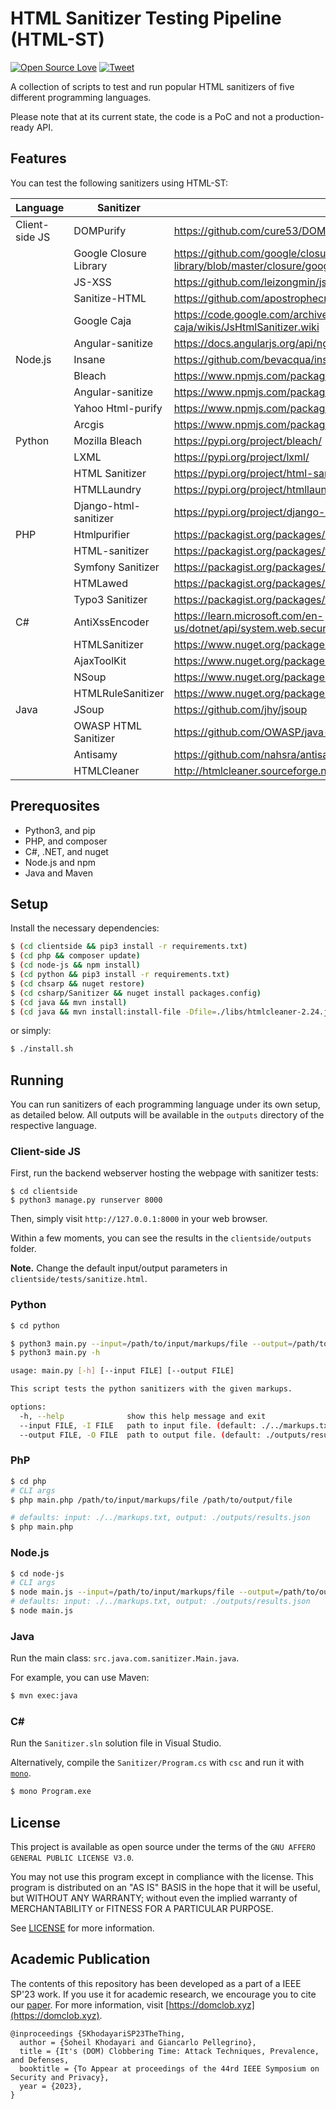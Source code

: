 # HTML Sanitizer Testing Pipeline (HTML-ST)

[![Open Source Love](https://badges.frapsoft.com/os/v1/open-source.svg?v=103)](https://github.com/ellerbrock/open-source-badges/) [![Tweet](https://img.shields.io/twitter/url/http/shields.io.svg?style=social)](https://twitter.com/intent/tweet?text=Sanitizer-Testing-Pipeline&url=https://soheilkhodayari.github.io/html-sanitizers-testing-pipeline/)

A collection of scripts to test and run popular HTML sanitizers of five different programming languages. 

Please note that at its current state, the code is a PoC and not a production-ready API.

## Features

You can test the following sanitizers using HTML-ST:

| **Language**    | **Sanitizer**           | **Link**                                                                                            |
|---------------- |------------------------ |---------------------------------------------------------------------------------------------------- |
| Client-side JS  | DOMPurify               | https://github.com/cure53/DOMPurify                                                                 |
|                 | Google Closure Library  | https://github.com/google/closure-library/blob/master/closure/goog/html/sanitizer/htmlsanitizer.js  |
|                 | JS-XSS                  | https://github.com/leizongmin/js-xss                                                                |
|                 | Sanitize-HTML           | https://github.com/apostrophecms/sanitize-html                                                      |
|                 | Google Caja             | https://code.google.com/archive/p/google-caja/wikis/JsHtmlSanitizer.wiki                            |
|                 | Angular-sanitize        | https://docs.angularjs.org/api/ngSanitize/service/$sanitize                                         |
| Node.js         | Insane                  | https://github.com/bevacqua/insane                                                                  |
|                 | Bleach                  | https://www.npmjs.com/package/bleach                                                                |
|                 | Angular-sanitize        | https://www.npmjs.com/package/angular-sanitize                                                      |
|                 | Yahoo Html-purify       | https://www.npmjs.com/package/html-purify                                                           |
|                 | Arcgis                  | https://www.npmjs.com/package/@esri/arcgis-html-sanitizer                                           |
| Python          | Mozilla Bleach          | https://pypi.org/project/bleach/                                                                    |
|                 | LXML                    | https://pypi.org/project/lxml/                                                                      |
|                 | HTML Sanitizer          | https://pypi.org/project/html-sanitizer/                                                            |
|                 | HTMLLaundry             | https://pypi.org/project/htmllaundry/                                                               |
|                 | Django-html-sanitizer   | https://pypi.org/project/django-html_sanitizer/                                                     |
| PHP             | Htmlpurifier            | https://packagist.org/packages/ezyang/htmlpurifier                                                  |
|                 | HTML-sanitizer          | https://packagist.org/packages/tgalopin/html-sanitizer                                              |
|                 | Symfony Sanitizer       | https://packagist.org/packages/symfony/html-sanitizer                                               |
|                 | HTMLawed                | https://packagist.org/packages/htmlawed/htmlawed                                                    |
|                 | Typo3 Sanitizer         | https://packagist.org/packages/typo3/html-sanitizer                                                 |
| C#              | AntiXssEncoder          | https://learn.microsoft.com/en-us/dotnet/api/system.web.security.antixss                            |
|                 | HTMLSanitizer           | https://www.nuget.org/packages/HtmlSanitizer                                                        |
|                 | AjaxToolKit             | https://www.nuget.org/packages/AjaxControlToolkit.HtmlEditor.Sanitizer/                             |
|                 | NSoup                   | https://www.nuget.org/packages/NSoup/                                                               |
|                 | HTMLRuleSanitizer       | https://www.nuget.org/packages/Vereyon.Web.HtmlSanitizer                                            |
| Java            | JSoup                   | https://github.com/jhy/jsoup                                                                        |
|                 | OWASP HTML Sanitizer    | https://github.com/OWASP/java-html-sanitizer                                                        |
|                 | Antisamy                | https://github.com/nahsra/antisamy                                                                  |
|                 | HTMLCleaner             | http://htmlcleaner.sourceforge.net/index.php                                                        |



## Prerequosites

- Python3, and pip
- PHP, and composer
- C#, .NET, and nuget
- Node.js and npm
- Java and Maven

## Setup

Install the necessary dependencies:

```bash
$ (cd clientside && pip3 install -r requirements.txt)
$ (cd php && composer update)
$ (cd node-js && npm install)
$ (cd python && pip3 install -r requirements.txt)
$ (cd chsarp && nuget restore)
$ (cd csharp/Sanitizer && nuget install packages.config)
$ (cd java && mvn install)
$ (cd java && mvn install:install-file -Dfile=./libs/htmlcleaner-2.24.jar -DgroupId=org.htmlcleaner -DartifactId=htmlcleaner -Dversion=2.24 -Dpackaging=jar -DgeneratePom=true)
```

or simply:

```bash
$ ./install.sh
```

## Running

You can run sanitizers of each programming language under its own setup, as detailed below. All outputs will be available in the `outputs` directory of the respective language. 


### Client-side JS

First, run the backend webserver hosting the webpage with sanitizer tests:
```
$ cd clientside
$ python3 manage.py runserver 8000
```

Then, simply visit `http://127.0.0.1:8000` in your web browser. 

Within a few moments, you can see the results in the `clientside/outputs` folder. 


**Note.** Change the default input/output parameters in `clientside/tests/sanitize.html`.


### Python

```bash
$ cd python

$ python3 main.py --input=/path/to/input/markups/file --output=/path/to/output/file
$ python3 main.py -h

usage: main.py [-h] [--input FILE] [--output FILE]

This script tests the python sanitizers with the given markups.

options:
  -h, --help              show this help message and exit
  --input FILE, -I FILE   path to input file. (default: ./../markups.txt)
  --output FILE, -O FILE  path to output file. (default: ./outputs/results.json)
````


### PhP

```bash
$ cd php
# CLI args
$ php main.php /path/to/input/markups/file /path/to/output/file

# defaults: input: ./../markups.txt, output: ./outputs/results.json
$ php main.php 
````


### Node.js

```bash
$ cd node-js
# CLI args
$ node main.js --input=/path/to/input/markups/file --output=/path/to/output/file
# defaults: input: ./../markups.txt, output: ./outputs/results.json
$ node main.js
```


### Java 

Run the main class: `src.java.com.sanitizer.Main.java`.

For example, you can use Maven:

```bash
$ mvn exec:java
```

### C#

Run the `Sanitizer.sln` solution file in Visual Studio.

Alternatively, compile the `Sanitizer/Program.cs` with `csc` and run it with [`mono`](https://www.mono-project.com/docs/getting-started/mono-basics/). 

```bash
$ mono Program.exe
```

## License

This project is available as open source under the terms of the `GNU AFFERO GENERAL PUBLIC LICENSE V3.0`. 

You may not use this program except in compliance with the license. This program is distributed on an "AS IS" BASIS in the hope that it will be useful, but WITHOUT ANY WARRANTY; without even the implied warranty of  MERCHANTABILITY or FITNESS FOR A PARTICULAR PURPOSE. 

See [LICENSE](LICENSE) for more information.



## Academic Publication

The contents of this repository has been developed as a part of a IEEE SP'23 work. If you use it for academic research, we encourage you to cite our [paper](https://publications.cispa.saarland/3756/). For more information, visit [https://domclob.xyz](https://domclob.xyz).

```
@inproceedings {SKhodayariSP23TheThing,
  author = {Soheil Khodayari and Giancarlo Pellegrino},
  title = {It's (DOM) Clobbering Time: Attack Techniques, Prevalence, and Defenses,
  booktitle = {To Appear at proceedings of the 44rd IEEE Symposium on Security and Privacy},
  year = {2023},
}
```